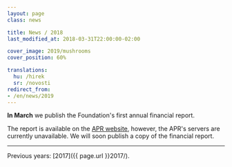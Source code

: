 ```yaml
---
layout: page
class: news

title: News / 2018
last_modified_at: 2018-03-31T22:00:00-02:00

cover_image: 2019/mushrooms
cover_position: 60%

translations:
  hu: /hirek
  sr: /novosti
redirect_from:
- /en/news/2019
---
```

**In March** we publish the Foundation's first annual financial report.

The report is available on the [APR website](http://www.apr.gov.rs), however,
the APR's servers are currently unavailable. We will soon publish a copy of the
financial report.

---

Previous years: [2017]({{ page.url }}2017/).
